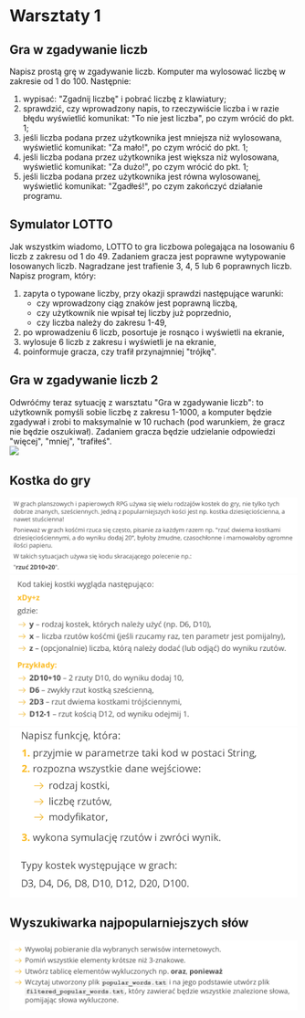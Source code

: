 # Warsztaty 1

## Gra w zgadywanie liczb
Napisz prostą grę w zgadywanie liczb. Komputer ma wylosować liczbę w zakresie od 1 do 100.
Następnie:
1) wypisać: "Zgadnij liczbę" i pobrać liczbę z klawiatury;
2) sprawdzić, czy wprowadzony napis, to rzeczywiście liczba i w razie błędu wyświetlić komunikat: "To
nie jest liczba", po czym wrócić do pkt. 1;
3) jeśli liczba podana przez użytkownika jest mniejsza niż wylosowana, wyświetlić komunikat: "Za
mało!", po czym wrócić do pkt. 1;
4) jeśli liczba podana przez użytkownika jest większa niż wylosowana, wyświetlić komunikat: "Za
dużo!", po czym wrócić do pkt. 1;
5) jeśli liczba podana przez użytkownika jest równa wylosowanej, wyświetlić komunikat: "Zgadłeś!",
po czym zakończyć działanie programu.

## Symulator LOTTO
Jak wszystkim wiadomo, LOTTO to gra liczbowa polegająca na losowaniu 6 liczb z zakresu od 1 do 49. Zadaniem gracza jest poprawne wytypowanie losowanych liczb. Nagradzane jest trafienie 3, 4, 5 lub 6 poprawnych liczb.
Napisz program, który:
1) zapyta o typowane liczby, przy okazji sprawdzi następujące warunki:
     - czy wprowadzony ciąg znaków jest poprawną liczbą,
     - czy użytkownik nie wpisał tej liczby już poprzednio,
     - czy liczba należy do zakresu 1-49,
2) po wprowadzeniu 6 liczb, posortuje je rosnąco i wyświetli na ekranie,
3) wylosuje 6 liczb z zakresu i wyświetli je na ekranie,
4) poinformuje gracza, czy trafił przynajmniej "trójkę".

## Gra w zgadywanie liczb 2
Odwróćmy teraz sytuację z warsztatu "Gra w zgadywanie liczb": to użytkownik pomyśli sobie liczbę z zakresu 1-1000, a komputer będzie zgadywał i zrobi to maksymalnie w 10 ruchach (pod warunkiem, że gracz nie będzie oszukiwał). Zadaniem gracza będzie udzielanie odpowiedzi "więcej", "mniej", "trafiłeś".<br>
![](images_md/_3.1_.png)
## Kostka do gry
![](images_md/_4.1_.png)
![](images_md/_4.2_.png)
![](images_md/_4.3_.png)
## Wyszukiwarka najpopularniejszych słów
![](images_md/_5_.png)
